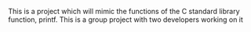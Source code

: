 This is a project which will mimic the functions of the C standard library function, printf. This is a group project with two developers working on it
